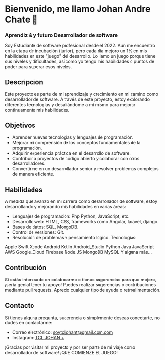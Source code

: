 # Bienvenido, me llamo Johan Andre Chate 👋
### Aprendiz & y futuro Desarrollador de software 

Soy Estudiante de software profesional desde el 2022. Aun me encuentro en la etapa de incubación (junior), pero cada día mejoro un 1% en mis habilidades en este "juego" del desarrollo. Lo llamo un juego porque tiene sus niveles y dificultades, así como yo tengo mis habilidades o puntos de poder para superar esos niveles.

## Descripción

Este proyecto es parte de mi aprendizaje y crecimiento en mi camino como desarrollador de software. A través de este proyecto, estoy explorando diferentes tecnologías y desafiándome a mí mismo para mejorar continuamente mis habilidades.

## Objetivos

- Aprender nuevas tecnologías y lenguajes de programación.
- Mejorar mi comprensión de los conceptos fundamentales de la programación.
- Adquirir experiencia práctica en el desarrollo de software.
- Contribuir a proyectos de código abierto y colaborar con otros desarrolladores.
- Convertirme en un desarrollador senior y resolver problemas complejos de manera eficiente.

## Habilidades

A medida que avanzo en mi carrera como desarrollador de software, estoy desarrollando y mejorando mis habilidades en varias áreas:

- Lenguajes de programación: Php Python, JavaScript, etc.
- Desarrollo web: HTML, CSS, frameworks como Angular, laravel, django.
- Bases de datos: SQL, MongoDB.
- Control de versiones: Git.
- Resolución de problemas y pensamiento lógico.
  Tecnologías:

Apple Swift Xcode
Android Kotlin Android_Studio
Python Java JavaScript AWS Google_Cloud
Firebase Node.JS MongoDB MySQL
Y alguna más... 

## Contribución

Si estás interesado en colaborarme  o tienes sugerencias para que mejore, ¡sería genial tener tu apoyo! Puedes realizar sugerencias o contribuciones mediante pull requests. Aprecio cualquier tipo de ayuda o retroalimentación.

## Contacto

Si tienes alguna pregunta, sugerencia o simplemente deseas conectarte, no dudes en contactarme:

- Correo electrónico: soytcljohant@gmail.com.com
- Instagram: [TCL JOHAN +](https://www.instagram.com/soytcljohanf/)

¡Gracias por visitar  mi proyecto y por ser parte de mi viaje como desarrollador de software!
¡QUE COMIENZE EL JUEGO!

